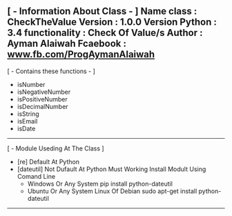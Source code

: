 [ - Information About  Class - ]
Name class      : CheckTheValue
Version    		: 1.0.0
Version Python  : 3.4
functionality   : Check Of Value/s
Author			: Ayman Alaiwah
Fcaebook        : www.fb.com/ProgAymanAlaiwah
---------------------------------------------
[ - Contains these functions - ]
- isNumber
- isNegativeNumber
- isPositiveNumber
- isDecimalNumber
- isString
- isEmail
- isDate
----------------------------------------------
[ - Module Useding  At The Class ]
- [re] Default At Python
- [dateutil] Not Dufault At Python
  Must Working Install Modult Using Comand Line
	- Windows Or Any System
		 pip install python-dateutil 
	- Ubuntu Or Any System Linux Of Debian
		sudo apt-get install python-dateutil
-----------------------------------------------
